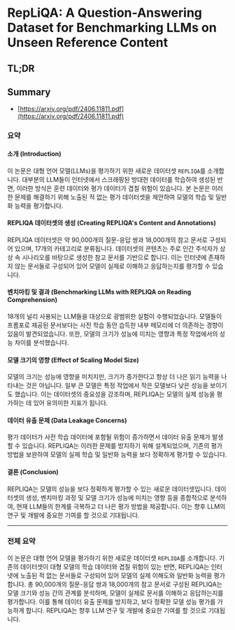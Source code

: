 # RepLiQA: A Question-Answering Dataset for Benchmarking LLMs on Unseen Reference Content
## TL;DR
## Summary
- [https://arxiv.org/pdf/2406.11811.pdf](https://arxiv.org/pdf/2406.11811.pdf)

### 요약

#### 소개 (Introduction)
이 논문은 대형 언어 모델(LLMs)을 평가하기 위한 새로운 데이터셋 `REPLIQA`를 소개합니다. 대부분의 LLM들이 인터넷에서 스크래핑된 방대한 데이터를 학습하여 생성된 반면, 이러한 방식은 훈련 데이터와 평가 데이터가 겹칠 위험이 있습니다. 본 논문은 이러한 문제를 해결하기 위해 노출된 적 없는 평가 데이터셋을 제안하여 모델의 학습 및 일반화 능력을 평가합니다.

#### REPLIQA 데이터셋의 생성 (Creating REPLIQA's Content and Annotations)
REPLIQA 데이터셋은 약 90,000개의 질문-응답 쌍과 18,000개의 참고 문서로 구성되어 있으며, 17개의 카테고리로 분류됩니다. 데이터셋의 콘텐츠는 주로 인간 주석자가 상상 속 시나리오를 바탕으로 생성한 참고 문서를 기반으로 합니다. 이는 인터넷에 존재하지 않는 문서들로 구성되어 있어 모델이 실제로 이해하고 응답하는지를 평가할 수 있습니다.

#### 벤치마킹 및 결과 (Benchmarking LLMs with REPLIQA on Reading Comprehension)
18개의 널리 사용되는 LLM들을 대상으로 광범위한 실험이 수행되었습니다. 모델들이 프롬포로 제공된 문서보다는 사전 학습 동안 습득한 내부 메모리에 더 의존하는 경향이 있음이 발견되었습니다. 또한, 모델의 크기가 성능에 미치는 영향과 특정 작업에서의 성능 차이를 분석했습니다.

#### 모델 크기의 영향 (Effect of Scaling Model Size)
모델의 크기는 성능에 영향을 미치지만, 크기가 증가한다고 항상 더 나은 읽기 능력을 나타내는 것은 아닙니다. 일부 큰 모델은 특정 작업에서 작은 모델보다 낮은 성능을 보이기도 했습니다. 이는 데이터셋의 중요성을 강조하며, REPLIQA는 모델의 실제 성능을 평가하는 데 있어 유의미한 지표가 됩니다.

#### 데이터 유출 문제 (Data Leakage Concerns)
평가 데이터가 사전 학습 데이터에 포함될 위험이 증가하면서 데이터 유출 문제가 발생할 수 있습니다. REPLIQA는 이러한 문제를 방지하기 위해 설계되었으며, 기존의 평가 방법을 보완하여 모델의 실제 학습 및 일반화 능력을 보다 정확하게 평가할 수 있습니다.

#### 결론 (Conclusion)
REPLIQA는 모델의 성능을 보다 정확하게 평가할 수 있는 새로운 데이터셋입니다. 데이터셋의 생성, 벤치마킹 과정 및 모델 크기가 성능에 미치는 영향 등을 종합적으로 분석하여, 현재 LLM들의 한계를 극복하고 더 나은 평가 방법을 제공합니다. 이는 향후 LLM의 연구 및 개발에 중요한 기여를 할 것으로 기대됩니다.

---

### 전체 요약

이 논문은 대형 언어 모델을 평가하기 위한 새로운 데이터셋 `REPLIQA`를 소개합니다. 기존의 데이터셋이 대형 모델의 학습 데이터와 겹칠 위험이 있는 반면, REPLIQA는 인터넷에 노출된 적 없는 문서들로 구성되어 있어 모델의 실제 이해도와 일반화 능력을 평가합니다. 총 90,000개의 질문-응답 쌍과 18,000개의 참고 문서로 구성된 REPLIQA는 모델 크기와 성능 간의 관계를 분석하며, 모델이 실제로 문서를 이해하고 응답하는지를 평가합니다. 이를 통해 데이터 유출 문제를 방지하고, 보다 정확한 모델 성능 평가를 가능하게 합니다. REPLIQA는 향후 LLM 연구 및 개발에 중요한 기여를 할 것으로 기대됩니다.
